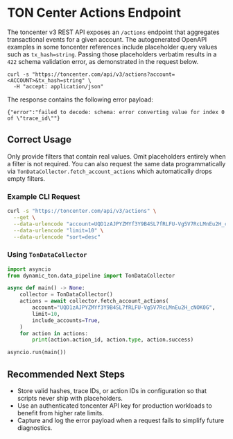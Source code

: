 # TON Center Actions Endpoint

The toncenter v3 REST API exposes an `/actions` endpoint that aggregates
transactional events for a given account. The autogenerated OpenAPI examples in
some toncenter references include placeholder query values such as
`tx_hash=string`. Passing those placeholders verbatim results in a `422` schema
validation error, as demonstrated in the request below.

```
curl -s "https://toncenter.com/api/v3/actions?account=<ACCOUNT>&tx_hash=string" \
  -H "accept: application/json"
```

The response contains the following error payload:

```
{"error":"failed to decode: schema: error converting value for index 0 of \"trace_id\""}
```

## Correct Usage

Only provide filters that contain real values. Omit placeholders entirely when a
filter is not required. You can also request the same data programmatically via
`TonDataCollector.fetch_account_actions` which automatically drops empty
filters.

### Example CLI Request

```bash
curl -s "https://toncenter.com/api/v3/actions" \
  --get \
  --data-urlencode "account=UQD1zAJPYZMYf3Y9B4SL7fRLFU-Vg5V7RcLMnEu2H_cNOK0G" \
  --data-urlencode "limit=10" \
  --data-urlencode "sort=desc"
```

### Using `TonDataCollector`

```python
import asyncio
from dynamic_ton.data_pipeline import TonDataCollector

async def main() -> None:
    collector = TonDataCollector()
    actions = await collector.fetch_account_actions(
        account="UQD1zAJPYZMYf3Y9B4SL7fRLFU-Vg5V7RcLMnEu2H_cNOK0G",
        limit=10,
        include_accounts=True,
    )
    for action in actions:
        print(action.action_id, action.type, action.success)

asyncio.run(main())
```

## Recommended Next Steps

- Store valid hashes, trace IDs, or action IDs in configuration so that scripts
  never ship with placeholders.
- Use an authenticated toncenter API key for production workloads to benefit
  from higher rate limits.
- Capture and log the error payload when a request fails to simplify future
  diagnostics.
